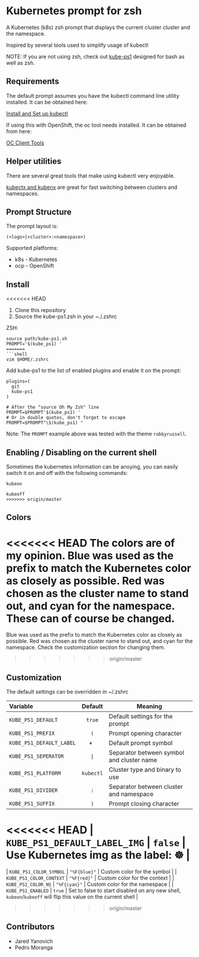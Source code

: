 Kubernetes prompt for zsh
=========================

A Kubernetes (k8s) zsh prompt that displays the current cluster cluster
and the namespace.

Inspired by several tools used to simplify usage of kubectl

NOTE: If you are not using zsh, check out [kube-ps1](https://github.com/jonmosco/kube-ps1) designed for bash
as well as zsh.

## Requirements

The default prompt assumes you have the kubectl command line utility installed.  It
can be obtained here:

[Install and Set up kubectl](https://kubernetes.io/docs/tasks/tools/install-kubectl/)

If using this with OpenShift, the oc tool needs installed.  It can be obtained from here:

[OC Client Tools](https://www.openshift.org/download.html)

## Helper utilities

There are several great tools that make using kubectl very enjoyable.

[kubectx and kubenx](https://github.com/ahmetb/kubectx) are great for
fast switching between clusters and namespaces.

## Prompt Structure

The prompt layout is:

```
(<logo>|<cluster>:<namespace>)
```

Supported platforms:
* k8s - Kubernetes
* ocp - OpenShift

## Install

<<<<<<< HEAD
1. Clone this repository
2. Source the kube-ps1.zsh in your ~./.zshrc

ZSH:
```
source path/kube-ps1.sh
PROMPT='$(kube_ps1) '
=======
```shell
vim $HOME/.zshrc
```

Add kube-ps1 to the list of enabled plugins and enable it on the prompt:

```shell
plugins=(
  git
  kube-ps1
)

# After the "source Oh My Zsh" line
PROMPT=$PROMPT'$(kube_ps1) '
# Or in double quotes, don't forget to escape
PROMPT=$PROMPT"\$(kube_ps1) "
```

Note: The `PROMPT` example above was tested with the theme `robbyrussell`.

## Enabling / Disabling on the current shell

Sometimes the kubernetes information can be anoying, you can easily 
switch it on and off with the following commands:

```shell
kubeon
```

```shell
kubeoff
>>>>>>> origin/master
```

## Colors

<<<<<<< HEAD
The colors are of my opinion. Blue was used as the prefix to match the Kubernetes
color as closely as possible. Red was chosen as the cluster name to stand out, and cyan
for the namespace.  These can of course be changed.
=======
Blue was used as the prefix to match the Kubernetes color as closely as
possible. Red was chosen as the cluster name to stand out, and cyan
for the namespace. Check the customization section for changing them.
>>>>>>> origin/master

## Customization

The default settings can be overridden in ~/.zshrc

| Variable | Default | Meaning |
| :------- | :-----: | ------- |
| `KUBE_PS1_DEFAULT` | `true` | Default settings for the prompt |
| `KUBE_PS1_PREFIX` | `(` | Prompt opening character  |
| `KUBE_PS1_DEFAULT_LABEL` | `⎈ ` | Default prompt symbol |
| `KUBE_PS1_SEPERATOR` | `\|` | Separator between symbol and cluster name |
| `KUBE_PS1_PLATFORM` | `kubectl` | Cluster type and binary to use |
| `KUBE_PS1_DIVIDER` | `:` | Separator between cluster and namespace |
| `KUBE_PS1_SUFFIX` | `)` | Prompt closing character |
<<<<<<< HEAD
| `KUBE_PS1_DEFAULT_LABEL_IMG` | `false` | Use Kubernetes img as the label: ☸️  |
=======
| `KUBE_PS1_COLOR_SYMBOL` | `"%F{blue}"` | Custom color for the symbol |
| `KUBE_PS1_COLOR_CONTEXT` | `"%F{red}"` | Custom color for the context |
| `KUBE_PS1_COLOR_NS` | `"%F{cyan}"` | Custom color for the namespace |
| `KUBE_PS1_ENABLED` | `true` | Set to false to start disabled on any new shell, `kubeon`/`kubeoff` will flip this value on the current shell |
>>>>>>> origin/master

## Contributors

- Jared Yanovich
- Pedro Moranga
